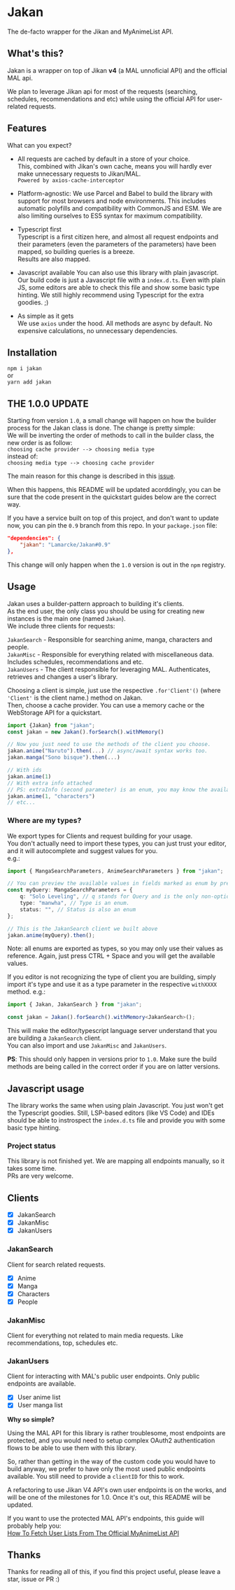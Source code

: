 # Jakan

The de-facto wrapper for the Jikan and MyAnimeList API.

## What's this?

Jakan is a wrapper on top of Jikan **v4** (a MAL unnoficial API) and the official MAL api.

We plan to leverage Jikan api for most of the requests (searching, schedules, recommendations and etc)
while using the official API for user-related requests.

## Features

What can you expect?

-   All requests are cached by default in a store of your choice.  
    This, combined with Jikan's own cache, means you will hardly ever make unnecessary requests to Jikan/MAL.  
    `Powered by axios-cache-interceptor`

-   Platform-agnostic:
    We use Parcel and Babel to build the library with support for most browsers and node environments.
    This includes automatic polyfills and compatibility with CommonJS and ESM.
    We are also limiting ourselves to ES5 syntax for maximum compatibility.

-   Typescript first  
    Typescript is a first citizen here, and almost all request endpoints and their parameters
    (even the parameters of the parameters) have been mapped, so building queries is a breeze.  
    Results are also mapped.

-   Javascript available
    You can also use this library with plain javascript. Our build code is just a Javascript file with a `index.d.ts`.
    Even with plain JS, some editors are able to check this file and show some basic type hinting.
    We still highly recommend using Typescript for the extra goodies. ;)

-   As simple as it gets  
    We use `axios` under the hood. All methods are async by default. No expensive calculations, no unnecessary dependencies.

## Installation

`npm i jakan`  
or  
`yarn add jakan`

## THE 1.0.0 UPDATE

Starting from version `1.0`, a small change will happen on how the builder process for the Jakan class is done. The
change is pretty simple:  
We will be inverting the order of methods to call in the builder class, the new order is as follow:  
`choosing cache provider --> choosing media type`  
instead of:  
`choosing media type --> choosing cache provider`

The main reason for this change is described in this [issue](https://github.com/Lamarcke/Jakan/issues/2).

When this happens, this README will be updated acorddingly, you can be sure that the code present in the quickstart
guides below are the correct way.

If you have a service built on top of this project, and don't want to update now, you can pin the `0.9` branch from this
repo. In your `package.json` file:

```json
"dependencies": {
    "jakan": "Lamarcke/Jakan#0.9"
},
```

This change will only happen when the `1.0` version is out in the `npm` registry.

## Usage

Jakan uses a builder-pattern approach to building it's clients.  
As the end user, the only class you should be using for creating new instances is the main one (named `Jakan`).  
We include three clients for requests:

`JakanSearch` - Responsible for searching anime, manga, characters and people.  
`JakanMisc` - Responsible for everything related with miscellaneous data. Includes schedules, recommendations and etc.  
`JakanUsers` - The client responsible for leveraging MAL. Authenticates, retrieves and changes a user's library.

Choosing a client is simple, just use the respective `.for'Client'()` (where `'Client'` is the client name.) method on
Jakan.  
Then, choose a cache provider. You can use a memory cache or the WebStorage API for a quickstart.

```typescript
import {Jakan} from "jakan";
const jakan = new Jakan().forSearch().withMemory()

// Now you just need to use the methods of the client you choose.
jakan.anime("Naruto").then(...) // async/await syntax works too.
jakan.manga("Sono bisque").then(...)

// With ids
jakan.anime(1)
// With extra info attached
// PS: extraInfo (second parameter) is an enum, you may know the available values by pressing CMD + Space (show auto-complete) in your editor.
jakan.anime(1, "characters")
// etc...
```

### Where are my types?

We export types for Clients and request building for your usage.  
You don't actually need to import these types, you can just trust your editor, and it will autocomplete and suggest
values for you.  
e.g.:

```typescript
import { MangaSearchParameters, AnimeSearchParameters } from "jakan";

// You can preview the available values in fields marked as enum by pressing CTRL + SPACE (or equivalent) in your editor.
const myQuery: MangaSearchParameters = {
    q: "Solo Leveling", // q stands for Query and is the only non-optional value.
    type: "manwha", // Type is an enum.
    status: "", // Status is also an enum
};

// This is the JakanSearch client we built above
jakan.anime(myQuery).then();
```

Note: all enums are exported as types, so you may only use their values as reference. Again, just press CTRL + Space and
you will get the available values.

If you editor is not recognizing the type of client you are building, simply import it's type and use it as a type
parameter in the respective `withXXXX` method.
e.g.:

```typescript
import { Jakan, JakanSearch } from "jakan";

const jakan = Jakan().forSearch().withMemory<JakanSearch>();
```

This will make the editor/typescript language server understand that you are building a `JakanSearch` client.  
You can also import and use `JakanMisc` and `JakanUsers`.

**PS**: This should only happen in versions prior to `1.0`. Make sure the build methods are being called in the correct
order if you are on latter versions.

## Javascript usage

The library works the same when using plain Javascript. You just won't get the Typescript goodies.
Still, LSP-based editors (like VS Code) and IDEs should be able to instrospect the `index.d.ts` file and provide you with some basic type hinting.

### Project status

This library is not finished yet. We are mapping all endpoints manually, so it takes some time.  
PRs are very welcome.

## Clients

-   [x] JakanSearch
-   [x] JakanMisc
-   [x] JakanUsers

### JakanSearch

Client for search related requests.

-   [x] Anime
-   [x] Manga
-   [x] Characters
-   [x] People

### JakanMisc

Client for everything not related to main media requests. Like recommendations, top, schedules etc.

### JakanUsers

Client for interacting with MAL's public user endpoints.
Only public endpoints are available.

-   [x] User anime list
-   [x] User manga list

**Why so simple?**

Using the MAL API for this library is rather troublesome, most endpoints are protected, and you would need to setup complex OAuth2 authentication flows to be able to use them with this library.

So, rather than getting in the way of the custom code you would have to build anyway, we prefer to have only the most used public endpoints available. You still need to provide a `clientID` for this to work.

A refactoring to use Jikan V4 API's own user endpoints is on the works, and will be one of the milestones for 1.0.
Once it's out, this README will be updated.

If you want to use the protected MAL API's endpoints, this guide will probably help you:  
[How To Fetch User Lists From The Official MyAnimeList API](https://docs.google.com/document/d/1-6H-agSnqa8Mfmw802UYfGQrceIEnAaEh4uCXAPiX5A/edit#heading=h.pgt2v0q492o3)

## Thanks

Thanks for reading all of this, if you find this project useful, please leave a star, issue or PR :)
